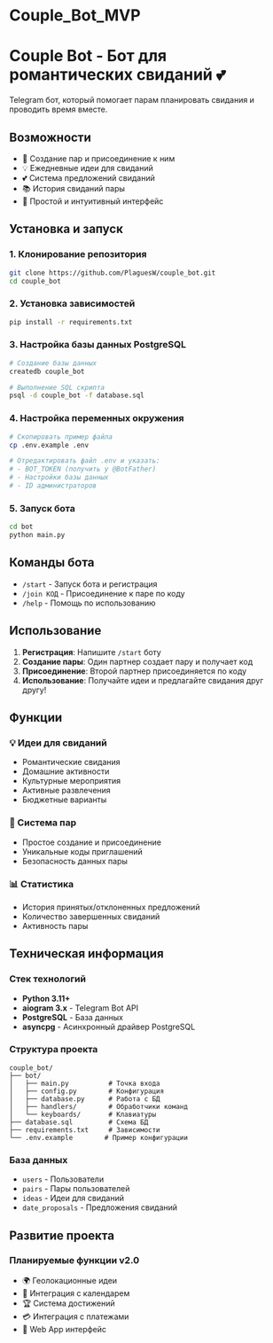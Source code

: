 # Couple_Bot_MVP
# Couple Bot - Бот для романтических свиданий 💕

Telegram бот, который помогает парам планировать свидания и проводить время вместе.

## Возможности

- 👫 Создание пар и присоединение к ним
- 💡 Ежедневные идеи для свиданий
- 💕 Система предложений свиданий
- 📚 История свиданий пары
- 🎯 Простой и интуитивный интерфейс

## Установка и запуск

### 1. Клонирование репозитория
```bash
git clone https://github.com/PlaguesW/couple_bot.git
cd couple_bot
```

### 2. Установка зависимостей
```bash
pip install -r requirements.txt
```

### 3. Настройка базы данных PostgreSQL
```bash
# Создание базы данных
createdb couple_bot

# Выполнение SQL скрипта
psql -d couple_bot -f database.sql
```

### 4. Настройка переменных окружения
```bash
# Скопировать пример файла
cp .env.example .env

# Отредактировать файл .env и указать:
# - BOT_TOKEN (получить у @BotFather)
# - Настройки базы данных
# - ID администраторов
```

### 5. Запуск бота
```bash
cd bot
python main.py
```

## Команды бота

- `/start` - Запуск бота и регистрация
- `/join КОД` - Присоединение к паре по коду
- `/help` - Помощь по использованию

## Использование

1. **Регистрация**: Напишите `/start` боту
2. **Создание пары**: Один партнер создает пару и получает код
3. **Присоединение**: Второй партнер присоединяется по коду
4. **Использование**: Получайте идеи и предлагайте свидания друг другу!

## Функции

### 💡 Идеи для свиданий
- Романтические свидания
- Домашние активности
- Культурные мероприятия
- Активные развлечения
- Бюджетные варианты

### 👫 Система пар
- Простое создание и присоединение
- Уникальные коды приглашений
- Безопасность данных пары

### 📊 Статистика
- История принятых/отклоненных предложений
- Количество завершенных свиданий
- Активность пары

## Техническая информация

### Стек технологий
- **Python 3.11+**
- **aiogram 3.x** - Telegram Bot API
- **PostgreSQL** - База данных
- **asyncpg** - Асинхронный драйвер PostgreSQL

### Структура проекта
```
couple_bot/
├── bot/
│   ├── main.py          # Точка входа
│   ├── config.py        # Конфигурация
│   ├── database.py      # Работа с БД
│   ├── handlers/        # Обработчики команд
│   └── keyboards/       # Клавиатуры
├── database.sql         # Схема БД
├── requirements.txt     # Зависимости
└── .env.example        # Пример конфигурации
```

### База данных
- `users` - Пользователи
- `pairs` - Пары пользователей
- `ideas` - Идеи для свиданий
- `date_proposals` - Предложения свиданий

## Развитие проекта

### Планируемые функции v2.0
- 🌍 Геолокационные идеи
- 📅 Интеграция с календарем
- 🏆 Система достижений
- 💳 Интеграция с платежами
- 📱 Web App интерфейс

